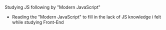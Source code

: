 Studying JS following by "Modern JavaScript"

* Reading the "Modern JavaScript" to fill in the lack of JS knowledge i felt while studying Front-End